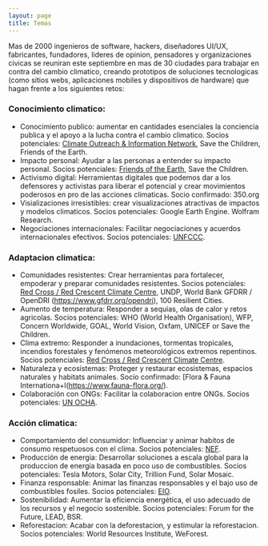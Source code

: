 ```yaml
---
layout: page
title: Temas
---
```


Mas de 2000 ingenieros de software, hackers, diseñadores UI/UX, fabricantes, fundadores, lideres de opinion, pensadores y organizaciones civicas se reuniran este septiembre en mas de 30 ciudades para trabajar en contra del cambio climatico, creando prototipos de soluciones tecnologicas (como sitios webs, aplicaciones mobiles y dispositivos de hardware) que hagan frente a los siguientes retos:

### Conocimiento climatico:

* Conocimiento publico: aumentar en cantidades esenciales la conciencia publica y el apoyo a la lucha contra el cambio climatico. Socios potenciales: [Climate Outreach & Information Network](http://www.climateoutreach.org.uk/), Save the Children, Friends of the Earth.
* Impacto personal: Ayudar a las personas a entender su impacto personal. Socios potenciales: [Friends of the Earth](http://www.foei.org/), Save the Children.
* Activismo digital: Herramientas digitales que podemos dar a los defensores y activistas para liberar el potencial y crear movimientos poderosos en pro de las acciones climaticas. Socio confirmado: 350.org
* Visializaciones irresistibles: crear visualizaciones atractivas de impactos y modelos climaticos. Socios potenciales: Google Earth Engine. Wolfram Research.
* Negociaciones internacionales: Facilitar negociaciones y acuerdos internacionales efectivos. Socios potenciales: [UNFCCC](http://unfccc.int/2860.php).

### Adaptacion climatica:

* Comunidades resistentes: Crear herramientas para fortalecer, empoderar y preparar comunidades resistentes. Socios potenciales: [Red Cross / Red Crescent Climate Centre](http://www.climatecentre.org/), UNDP, World Bank GFDRR / OpenDRI (https://www.gfdrr.org/opendri), 100 Resilient Cities.
* Aumento de temperatura: Responder a sequias, olas de calor y retos agricolas. Socios potenciales: WHO (World Health Organisation), WFP, Concern Worldwide, GOAL, World Vision, Oxfam, UNICEF or Save the Children.
* Clima extremo: Responder a inundaciones, tormentas tropicales, incendios forestales y fenómenos meteorológicos extremos repentinos. Socios potenciales: [Red Cross / Red Crescent Climate Centre](http://www.climatecentre.org/).
* Naturaleza y ecosistemas: Proteger y restaurar ecosistemas, espacios naturales y habitats animales. Socio confirmado: [Flora & Fauna Internationa+l(https://www.fauna-flora.org/).
* Colaboración con ONGs: Facilitar la colaboracion entre ONGs. Socios potenciales: [UN OCHA](http://www.unocha.org/).

### Acción climatica:

* Comportamiento del consumidor: Influenciar y animar habitos de consumo respetuosos con el clima. Socios potenciales: [NEF](http://www.neweconomics.org/).
* Producción de energia: Desarrollar soluciones a escala global para la produccion de energia basada en poco uso de combustibles. Socios potenciales: Tesla Motors, Solar City, Trillion Fund, Solar Mosaic.
* Finanza responsable: Animar las finanzas responsables y el bajo uso de combustibles fosiles. Socios potenciales: [EIO](http://www.eio.org.uk/).
* Sostenibilidad: Aumentar la eficiencia energética, el uso adecuado de los recursos y el negocio sostenible. Socios potenciales: Forum for the Future, LEAD, BSR.
* Reforestacion: Acabar con la deforestacion, y estimular la reforestacion. Socios potenciales: World Resources Institute, WeForest.